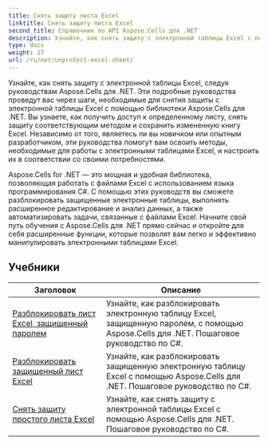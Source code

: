 ```yaml
---
title: Снять защиту листа Excel
linktitle: Снять защиту листа Excel
second_title: Справочник по API Aspose.Cells для .NET
description: Узнайте, как снять защиту с электронной таблицы Excel с помощью Aspose.Cells для .NET. Подробные руководства для разработчиков на C#.
type: docs
weight: 17
url: /ru/net/unprotect-excel-sheet/
---
```

Узнайте, как снять защиту с электронной таблицы Excel, следуя руководствам Aspose.Cells для .NET. Эти подробные руководства проведут вас через шаги, необходимые для снятия защиты с электронной таблицы Excel с помощью библиотеки Aspose.Cells для .NET. Вы узнаете, как получить доступ к определенному листу, снять защиту соответствующим методом и сохранить измененную книгу Excel. Независимо от того, являетесь ли вы новичком или опытным разработчиком, эти руководства помогут вам освоить методы, необходимые для работы с электронными таблицами Excel, и настроить их в соответствии со своими потребностями.

Aspose.Cells for .NET — это мощная и удобная библиотека, позволяющая работать с файлами Excel с использованием языка программирования C#. С помощью этих руководств вы сможете разблокировать защищенные электронные таблицы, выполнять расширенное редактирование и анализ данных, а также автоматизировать задачи, связанные с файлами Excel. Начните свой путь обучения с Aspose.Cells для .NET прямо сейчас и откройте для себя расширенные функции, которые позволят вам легко и эффективно манипулировать электронными таблицами Excel.

## Учебники 
| Заголовок | Описание |
| --- | --- |
| [Разблокировать лист Excel, защищенный паролем](./unlock-password-protected-excel-worksheet/) | Узнайте, как разблокировать электронную таблицу Excel, защищенную паролем, с помощью Aspose.Cells для .NET. Пошаговое руководство по C#. |  
| [Разблокировать защищенный лист Excel](./unlock-protected-excel-sheet/) | Узнайте, как разблокировать защищенную электронную таблицу Excel с помощью Aspose.Cells для .NET. Пошаговое руководство по C#. |  
| [Снять защиту простого листа Excel](./unprotect-simple-excel-sheet/) | Узнайте, как снять защиту с электронной таблицы Excel с помощью Aspose.Cells для .NET. Пошаговое руководство по C#. |  
